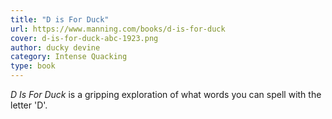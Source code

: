 ```yaml
---
title: "D is For Duck"
url: https://www.manning.com/books/d-is-for-duck
cover: d-is-for-duck-abc-1923.png
author: ducky devine
category: Intense Quacking
type: book
---
```


_D Is For Duck_ is a gripping exploration of what words you can spell with the letter 'D'.
